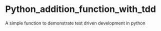 # Python_addition_function_with_tdd
A simple function to demonstrate test driven development in python
